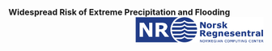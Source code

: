 ### Widespread Risk of Extreme Precipitation and Flooding <img src="figures/NR-logo.png" align="right" height="50px"/>
